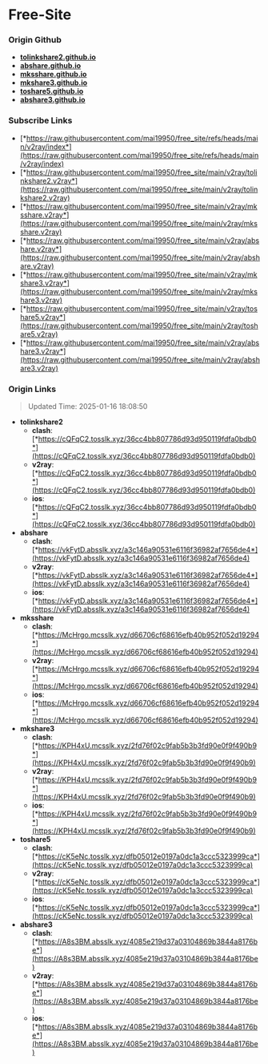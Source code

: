 # Free-Site

### Origin Github

- [**tolinkshare2.github.io**](https://github.com/tolinkshare2/tolinkshare2.github.io)
- [**abshare.github.io**](https://github.com/abshare/abshare.github.io)
- [**mksshare.github.io**](https://github.com/mksshare/mksshare.github.io)
- [**mkshare3.github.io**](https://github.com/mkshare3/mkshare3.github.io)
- [**toshare5.github.io**](https://github.com/toshare5/toshare5.github.io)
- [**abshare3.github.io**](https://github.com/abshare3/abshare3.github.io)

### Subscribe Links

- [*https://raw.githubusercontent.com/mai19950/free_site/refs/heads/main/v2ray/index*](https://raw.githubusercontent.com/mai19950/free_site/refs/heads/main/v2ray/index)
- [*https://raw.githubusercontent.com/mai19950/free_site/main/v2ray/tolinkshare2.v2ray*](https://raw.githubusercontent.com/mai19950/free_site/main/v2ray/tolinkshare2.v2ray)
- [*https://raw.githubusercontent.com/mai19950/free_site/main/v2ray/mksshare.v2ray*](https://raw.githubusercontent.com/mai19950/free_site/main/v2ray/mksshare.v2ray)
- [*https://raw.githubusercontent.com/mai19950/free_site/main/v2ray/abshare.v2ray*](https://raw.githubusercontent.com/mai19950/free_site/main/v2ray/abshare.v2ray)
- [*https://raw.githubusercontent.com/mai19950/free_site/main/v2ray/mkshare3.v2ray*](https://raw.githubusercontent.com/mai19950/free_site/main/v2ray/mkshare3.v2ray)
- [*https://raw.githubusercontent.com/mai19950/free_site/main/v2ray/toshare5.v2ray*](https://raw.githubusercontent.com/mai19950/free_site/main/v2ray/toshare5.v2ray)
- [*https://raw.githubusercontent.com/mai19950/free_site/main/v2ray/abshare3.v2ray*](https://raw.githubusercontent.com/mai19950/free_site/main/v2ray/abshare3.v2ray)

### Origin Links

> Updated Time: 2025-01-16 18:08:50

- **tolinkshare2**
  - **clash**: [*https://cQFqC2.tosslk.xyz/36cc4bb807786d93d950119fdfa0bdb0*](https://cQFqC2.tosslk.xyz/36cc4bb807786d93d950119fdfa0bdb0)
  - **v2ray**: [*https://cQFqC2.tosslk.xyz/36cc4bb807786d93d950119fdfa0bdb0*](https://cQFqC2.tosslk.xyz/36cc4bb807786d93d950119fdfa0bdb0)
  - **ios**: [*https://cQFqC2.tosslk.xyz/36cc4bb807786d93d950119fdfa0bdb0*](https://cQFqC2.tosslk.xyz/36cc4bb807786d93d950119fdfa0bdb0)
- **abshare**
  - **clash**: [*https://vkFytD.absslk.xyz/a3c146a90531e6116f36982af7656de4*](https://vkFytD.absslk.xyz/a3c146a90531e6116f36982af7656de4)
  - **v2ray**: [*https://vkFytD.absslk.xyz/a3c146a90531e6116f36982af7656de4*](https://vkFytD.absslk.xyz/a3c146a90531e6116f36982af7656de4)
  - **ios**: [*https://vkFytD.absslk.xyz/a3c146a90531e6116f36982af7656de4*](https://vkFytD.absslk.xyz/a3c146a90531e6116f36982af7656de4)
- **mksshare**
  - **clash**: [*https://McHrgo.mcsslk.xyz/d66706cf68616efb40b952f052d19294*](https://McHrgo.mcsslk.xyz/d66706cf68616efb40b952f052d19294)
  - **v2ray**: [*https://McHrgo.mcsslk.xyz/d66706cf68616efb40b952f052d19294*](https://McHrgo.mcsslk.xyz/d66706cf68616efb40b952f052d19294)
  - **ios**: [*https://McHrgo.mcsslk.xyz/d66706cf68616efb40b952f052d19294*](https://McHrgo.mcsslk.xyz/d66706cf68616efb40b952f052d19294)
- **mkshare3**
  - **clash**: [*https://KPH4xU.mcsslk.xyz/2fd76f02c9fab5b3b3fd90e0f9f490b9*](https://KPH4xU.mcsslk.xyz/2fd76f02c9fab5b3b3fd90e0f9f490b9)
  - **v2ray**: [*https://KPH4xU.mcsslk.xyz/2fd76f02c9fab5b3b3fd90e0f9f490b9*](https://KPH4xU.mcsslk.xyz/2fd76f02c9fab5b3b3fd90e0f9f490b9)
  - **ios**: [*https://KPH4xU.mcsslk.xyz/2fd76f02c9fab5b3b3fd90e0f9f490b9*](https://KPH4xU.mcsslk.xyz/2fd76f02c9fab5b3b3fd90e0f9f490b9)
- **toshare5**
  - **clash**: [*https://cK5eNc.tosslk.xyz/dfb05012e0197a0dc1a3ccc5323999ca*](https://cK5eNc.tosslk.xyz/dfb05012e0197a0dc1a3ccc5323999ca)
  - **v2ray**: [*https://cK5eNc.tosslk.xyz/dfb05012e0197a0dc1a3ccc5323999ca*](https://cK5eNc.tosslk.xyz/dfb05012e0197a0dc1a3ccc5323999ca)
  - **ios**: [*https://cK5eNc.tosslk.xyz/dfb05012e0197a0dc1a3ccc5323999ca*](https://cK5eNc.tosslk.xyz/dfb05012e0197a0dc1a3ccc5323999ca)
- **abshare3**
  - **clash**: [*https://A8s3BM.absslk.xyz/4085e219d37a03104869b3844a8176be*](https://A8s3BM.absslk.xyz/4085e219d37a03104869b3844a8176be)
  - **v2ray**: [*https://A8s3BM.absslk.xyz/4085e219d37a03104869b3844a8176be*](https://A8s3BM.absslk.xyz/4085e219d37a03104869b3844a8176be)
  - **ios**: [*https://A8s3BM.absslk.xyz/4085e219d37a03104869b3844a8176be*](https://A8s3BM.absslk.xyz/4085e219d37a03104869b3844a8176be)
